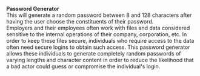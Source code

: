 <strong>Password Generator</strong>
<br />
This will generate a random password between 8 and 128 characters after having the user choose the constituents of their password.
<br />
Employers and their employees often work with files and data considered sensitive to the internal operations of their company, corporation, etc. In order to keep these files secure, individuals who require access to the data often need secure logins to obtain such access. This password generator allows these individuals to generate completely random passwords of varying lengths and character content in order to reduce the likelihood that a bad actor could guess or compromise the individual's login.
<br />
